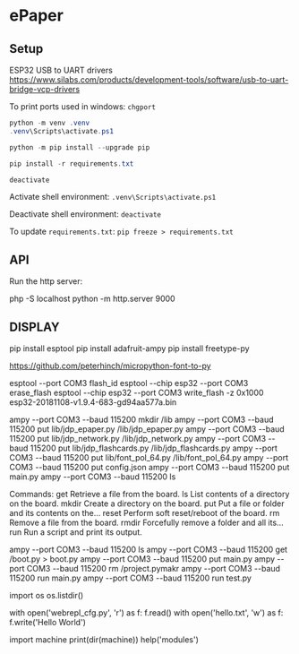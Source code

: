 # ePaper

## Setup

ESP32 USB to UART drivers
https://www.silabs.com/products/development-tools/software/usb-to-uart-bridge-vcp-drivers

To print ports used in windows: `chgport`

```powershell
python -m venv .venv
.venv\Scripts\activate.ps1

python -m pip install --upgrade pip

pip install -r requirements.txt

deactivate
```

Activate shell environment: `.venv\Scripts\activate.ps1`

Deactivate shell environment: `deactivate`

To update `requirements.txt`: `pip freeze > requirements.txt`

## API

Run the http server:

php -S localhost
python -m http.server 9000

## DISPLAY

pip install esptool
pip install adafruit-ampy
pip install freetype-py

https://github.com/peterhinch/micropython-font-to-py

esptool --port COM3 flash_id
esptool --chip esp32 --port COM3 erase_flash
esptool --chip esp32 --port COM3 write_flash -z 0x1000 esp32-20181108-v1.9.4-683-gd94aa577a.bin

ampy --port COM3 --baud 115200 mkdir /lib
ampy --port COM3 --baud 115200 put lib/jdp_epaper.py /lib/jdp_epaper.py
ampy --port COM3 --baud 115200 put lib/jdp_network.py /lib/jdp_network.py
ampy --port COM3 --baud 115200 put lib/jdp_flashcards.py /lib/jdp_flashcards.py
ampy --port COM3 --baud 115200 put lib/font_pol_64.py /lib/font_pol_64.py
ampy --port COM3 --baud 115200 put config.json
ampy --port COM3 --baud 115200 put main.py
ampy --port COM3 --baud 115200 ls

Commands:
  get    Retrieve a file from the board.
  ls     List contents of a directory on the board.
  mkdir  Create a directory on the board.
  put    Put a file or folder and its contents on the...
  reset  Perform soft reset/reboot of the board.
  rm     Remove a file from the board.
  rmdir  Forcefully remove a folder and all its...
  run    Run a script and print its output.

ampy --port COM3 --baud 115200 ls
ampy --port COM3 --baud 115200 get /boot.py > boot.py
ampy --port COM3 --baud 115200 put main.py
ampy --port COM3 --baud 115200 rm /project.pymakr
ampy --port COM3 --baud 115200 run main.py
ampy --port COM3 --baud 115200 run test.py

import os
os.listdir()

with open('webrepl_cfg.py', 'r') as f: f.read()
with open('hello.txt', 'w') as f: f.write('Hello World')

import machine
print(dir(machine))
help('modules')
